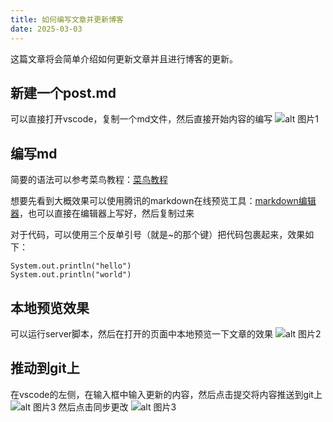 ```yaml
---
title: 如何编写文章并更新博客
date: 2025-03-03
---
```

这篇文章将会简单介绍如何更新文章并且进行博客的更新。

## 新建一个post.md

可以直接打开vscode，复制一个md文件，然后直接开始内容的编写
![alt 图片1](/img/1/1.png)

## 编写md
简要的语法可以参考菜鸟教程：[菜鸟教程](https://www.runoob.com/markdown/md-title.html)

想要先看到大概效果可以使用腾讯的markdown在线预览工具：[markdown编辑器](https://tool.browser.qq.com/markdown.html)，也可以直接在编辑器上写好，然后复制过来

对于代码，可以使用三个反单引号（就是~的那个键）把代码包裹起来，效果如下：
```
System.out.println("hello")
System.out.println("world")
```

## 本地预览效果
可以运行server脚本，然后在打开的页面中本地预览一下文章的效果
![alt 图片2](/img/1/2.png)

## 推动到git上
在vscode的左侧，在输入框中输入更新的内容，然后点击提交将内容推送到git上
![alt 图片3](/img/1/3.png)
然后点击同步更改
![alt 图片3](/img/1/4.png)